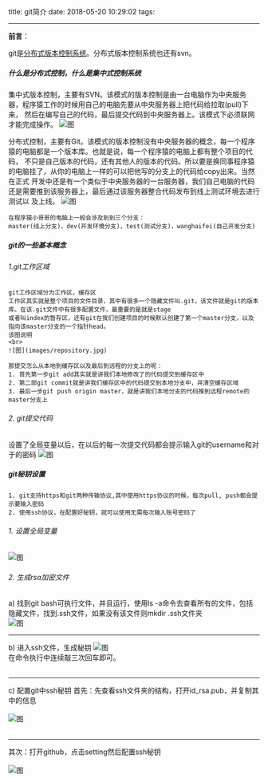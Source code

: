 title: git简介
date: 2018-05-20 10:29:02
tags:

---




**前言**：

git是<u>分布式版本控制系统</u>。分布式版本控制系统也还有svn。

<!--more-->

##### 什么是分布式控制，什么是集中式控制系统

集中式版本控制，主要有SVN。该模式的版本控制是由一台电脑作为中央服务器，程序猿工作的时候用自己的电脑先要从中央服务器上把代码给拉取(pull)下来，
然后在编写自己的代码，最后提交代码到中央服务器上。该模式下必须联网才能完成操作。
![图](images/svn.jpg)

分布式控制，主要有Git。该模式的版本控制没有中央服务器的概念，每一个程序猿的电脑都是一个版本库。也就是说，每一个程序猿的电脑上都有整个项目的代码，
不只是自己版本的代码，还有其他人的版本的代码。所以要是换同事程序猿的电脑挂了，从你的电脑上一样的可以把他写的分支上的代码给copy出来。当然在正式
开发中还是有一个类似于中央服务器的一台服务器，我们自己电脑的代码还是需要推到该服务器上，最后通过该服务器整合代码发布到线上测试环境去进行测试以
及上线。
![图](images/git.jpg)

```
在程序猿小哥哥的电脑上一般会涉及到到三个分支：
master(线上分支)，dev(开发环境分支)，test(测试分支)，wanghaifei(自己开发分支)
```


##### git的一些基本概念

###### 1.git工作区域
    git工作区域分为工作区，缓存区
    工作区其实就是整个项目的文件目录，其中有很多一个隐藏文件叫.git，该文件就是git的版本库。在该.git文件中有很多配置文件，最重要的是就是stage
    或者叫index的暂存区，还有git在我们创建项目的时候默认创建了第一个master分支，以及指向该master分支的一个指针head。
    该图说明
    <br>
    ![图](images/repository.jpg)
    
    那提交怎么从本地到缓存区以及最后到远程的分支上的呢：
    1. 首先第一步git add其实就是讲我们本地修改了的代码提交到缓存区中
    2. 第二部git commit就是讲我们缓存区中的代码提交到本地分支中，并清空缓存区域
    3. 最后一步git push origin master，就是讲我们本地分支的代码推到远程remote的master分支上


###### 2. git提交代码
设置了全局变量以后，在以后的每一次提交代码都会提示输入git的username和对于的密码
![图](images/git_push.png)

##### git秘钥设置
    1. git支持https和git两种传输协议,其中使用https协议的时候，每次pull, push都会提示要输入密码
    2. 使用ssh协议，在配置好秘钥，就可以使用无需每次输入账号密码了

###### 1. 设置全局变量

![图](images/git_config.png)

###### 2. 生成rsa加密文件
 a) 找到git bash可执行文件，并且运行，使用ls -a命令去查看所有的文件，包括隐藏文件，找到.ssh文件，如果没有该文件则mkdir .ssh文件夹
 <br>
 ![图](images/ssh.png)
 <br>
***
 b) 进入ssh文件，生成秘钥
 ![图](images/ssh-keygen.png)
 <br>
 在命令执行中连续敲三次回车即可。
 <br> <br>
***
 c) 配置git中ssh秘钥
 首先：先查看ssh文件夹的结构，打开id_rsa.pub，并复制其中的信息
 <br> <br>
 ![图](images/ssh-rsa-pub.png)
 <br> <br>
***
 其次：打开github，点击setting然后配置ssh秘钥
 <br>
 <br>
 ![图](images/ssh-rsa-add.png)





